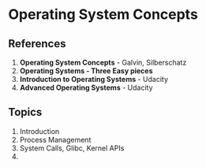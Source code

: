 Operating System Concepts
=========================

## References

1. **Operating System Concepts** - Galvin, Silberschatz
2. **Operating Systems - Three Easy pieces** 
3. **Introduction to Operating Systems** - Udacity
4. **Advanced Operating Systems** - Udacity

## Topics

1. Introduction
2. Process Management
3. System Calls, Glibc, Kernel APIs
4. 
